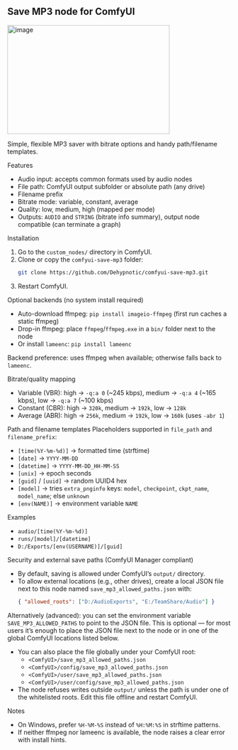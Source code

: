 ## Save MP3 node for ComfyUI

<img width="366" height="245" alt="image" src="https://github.com/user-attachments/assets/6fdae56c-6f65-4581-8af8-1b9e15d5b892" />


Simple, flexible MP3 saver with bitrate options and handy path/filename templates.

Features
- Audio input: accepts common formats used by audio nodes
- File path: ComfyUI output subfolder or absolute path (any drive)
- Filename prefix
- Bitrate mode: variable, constant, average
- Quality: low, medium, high (mapped per mode)
- Outputs: `AUDIO` and `STRING` (bitrate info summary), output node compatible (can terminate a graph)

Installation
1) Go to the `custom_nodes/` directory in ComfyUI.
2) Clone or copy the `comfyui-save-mp3` folder:
   ```bash
   git clone https://github.com/Dehypnotic/comfyui-save-mp3.git
   ```
3) Restart ComfyUI.

Optional backends (no system install required)
- Auto-download ffmpeg: `pip install imageio-ffmpeg` (first run caches a static ffmpeg)
- Drop-in ffmpeg: place `ffmpeg`/`ffmpeg.exe` in a `bin/` folder next to the node
- Or install `lameenc`: `pip install lameenc`

Backend preference: uses ffmpeg when available; otherwise falls back to `lameenc`.

Bitrate/quality mapping
- Variable (VBR): high → `-q:a 0` (~245 kbps), medium → `-q:a 4` (~165 kbps), low → `-q:a 7` (~100 kbps)
- Constant (CBR): high → `320k`, medium → `192k`, low → `128k`
- Average (ABR): high → `256k`, medium → `192k`, low → `160k` (uses `-abr 1`)

Path and filename templates
Placeholders supported in `file_path` and `filename_prefix`:
- `[time(%Y-%m-%d)]` → formatted time (strftime)
- `[date]` → `YYYY-MM-DD`
- `[datetime]` → `YYYY-MM-DD_HH-MM-SS`
- `[unix]` → epoch seconds
- `[guid]` / `[uuid]` → random UUID4 hex
- `[model]` → tries `extra_pnginfo` keys: `model`, `checkpoint`, `ckpt_name`, `model_name`; else `unknown`
- `[env(NAME)]` → environment variable `NAME`

Examples
- `audio/[time(%Y-%m-%d)]`
- `runs/[model]/[datetime]`
- `D:/Exports/[env(USERNAME)]/[guid]`

Security and external save paths (ComfyUI Manager compliant)
- By default, saving is allowed under ComfyUI’s `output/` directory.
- To allow external locations (e.g., other drives), create a local JSON file next to this node named `save_mp3_allowed_paths.json` with:
  ```json
  { "allowed_roots": ["D:/AudioExports", "E:/TeamShare/Audio"] }
  ```
Alternatively (advanced): you can set the environment variable `SAVE_MP3_ALLOWED_PATHS` to point to the JSON file. This is optional — for most users it’s enough to place the JSON file next to the node or in one of the global ComfyUI locations listed below.
- You can also place the file globally under your ComfyUI root:
  - `<ComfyUI>/save_mp3_allowed_paths.json`
  - `<ComfyUI>/config/save_mp3_allowed_paths.json`
  - `<ComfyUI>/user/save_mp3_allowed_paths.json`
  - `<ComfyUI>/user/config/save_mp3_allowed_paths.json`
- The node refuses writes outside `output/` unless the path is under one of the whitelisted roots. Edit this file offline and restart ComfyUI.

Notes
- On Windows, prefer `%H-%M-%S` instead of `%H:%M:%S` in strftime patterns.
- If neither ffmpeg nor lameenc is available, the node raises a clear error with install hints.

